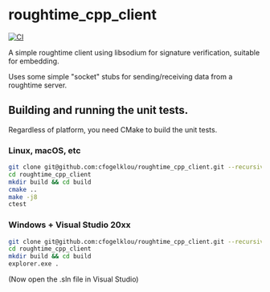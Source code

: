 # roughtime_cpp_client

[![CI](https://github.com/cfogelklou/roughtime_cpp_client/actions/workflows/ci.yml/badge.svg)](https://github.com/cfogelklou/roughtime_cpp_client/actions/workflows/ci.yml)

A simple roughtime client using libsodium for signature verification, suitable for embedding.

Uses some simple "socket" stubs for sending/receiving data from a roughtime server.

## Building and running the unit tests.

Regardless of platform, you need CMake to build the unit tests.

### Linux, macOS, etc

```bash
git clone git@github.com:cfogelklou/roughtime_cpp_client.git --recursive
cd roughtime_cpp_client
mkdir build && cd build
cmake ..
make -j8
ctest
```

### Windows + Visual Studio 20xx

```bash
git clone git@github.com:cfogelklou/roughtime_cpp_client.git --recursive
cd roughtime_cpp_client
mkdir build && cd build
explorer.exe .
```

(Now open the .sln file in Visual Studio)

